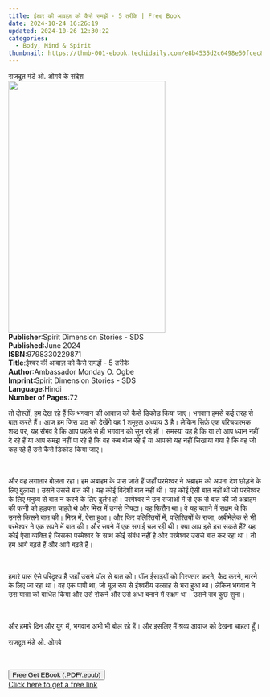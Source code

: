 ```yaml
---
title: ईश्वर की आवाज़ को कैसे समझें - 5 तरीके | Free Book
date: 2024-10-24 16:26:19
updated: 2024-10-26 12:30:22
categories:
  - Body, Mind & Spirit
thumbnail: https://thmb-001-ebook.techidaily.com/e8b4535d2c6498e50fcec821bb7289c89515c3da3664225e3ad856d5424ce1e5.jpg
---
```

<main id="book-container">
  <div class="flex flex-col">
    <div class="book-brief flex-1 py-6 px-4 sm:p-6 md:py-10 md:px-8">
      <!-- brief-->
      <div class="book-brief-main">राजदूत मंडे ओ. ओगबे के संदेश</div>
    </div>
    <div
      class="book-meta-info flex-1 grid gap-4 col-start-1 col-end-3 row-start-1 sm:mb-6 sm:grid-cols-4 lg:gap-6 lg:col-start-2 lg:row-end-6 lg:row-span-6 lg:mb-0"
    >
      <div
        class="book-meta-info-left place-content-center mt-4 p-4 text-sm leading-6 col-start-2 col-span-2 dark:text-slate-400"
      >
        <img
          class="w-full h-500 object-cover rounded-lg sm:h-255 sm:col-span-2 lg:col-span-full"
          src="https://img-001-ebook.techidaily.com/e8a7bac5822b0348c221ae4ec9e97f2ab7ad12d3aa7beb6306c12ea174361973.jpg"
          alt=""
          width="312"
          height="500"
        />
      </div>
      <div
        class="book-meta-info-right mt-2 col-start-1 row-start-2 col-span-3 self-center"
      >
        <!-- meta data  -->
        <div class="flex flex-col px-4 md:px-8">
          <div class="flex-1">
            <strong>Publisher</strong>:<span class="px-2"
              >Spirit Dimension Stories - SDS</span
            >
          </div>
          <div class="flex-1">
            <strong>Published</strong>:<span class="px-2">June 2024</span>
          </div>
          <div class="flex-1">
            <strong>ISBN</strong>:<span class="px-2">9798330229871</span>
          </div>
          <div class="flex-1">
            <strong>Title</strong>:<span class="px-2"
              >ईश्वर की आवाज़ को कैसे समझें - 5 तरीके</span
            >
          </div>
          <div class="flex-1">
            <strong>Author</strong>:<span class="px-2"
              >Ambassador Monday O. Ogbe</span
            >
          </div>
          <div class="flex-1">
            <strong>Imprint</strong>:<span class="px-2"
              >Spirit Dimension Stories - SDS</span
            >
          </div>
          <div class="flex-1">
            <strong>Language</strong>:<span class="px-2">Hindi</span>
          </div>
          <div class="flex-1">
            <strong>Number of Pages</strong>:<span class="px-2">72</span>
          </div>
        </div>
      </div>
    </div>
    <div class="book-description flex-1 py-6 px-4 sm:p-6 md:py-10 md:px-8">
      <div class="book-description-main">
        <div accordion-content="" id="description">
          <p>
            तो दोस्तों, हम देख रहे हैं कि भगवान की आवाज़ को कैसे डिकोड किया जाए।
            भगवान हमसे कई तरह से बात करते हैं। आज हम जिस पाठ को देखेंगे वह 1
            शमूएल अध्याय 3 है। लेकिन सिर्फ़ एक परिचयात्मक शब्द पर, यह संभव है कि
            आप पहले से ही भगवान को सुन रहे हों। समस्या यह है कि या तो आप ध्यान
            नहीं दे रहे हैं या आप समझ नहीं पा रहे हैं कि वह कब बोल रहे हैं या
            आपको यह नहीं सिखाया गया है कि वह जो कह रहे हैं उसे कैसे डिकोड किया
            जाए।
          </p>
          <p><br /></p>
          <p>
            और वह लगातार बोलता रहा। हम अब्राहम के पास जाते हैं जहाँ परमेश्वर ने
            अब्राहम को अपना देश छोड़ने के लिए बुलाया। उसने उससे बात की। यह कोई
            विदेशी बात नहीं थी। यह कोई ऐसी बात नहीं थी जो परमेश्वर के लिए मनुष्य
            से बात न करने के लिए दुर्लभ हो। परमेश्वर ने उन राजाओं में से एक से
            बात की जो अब्राहम की पत्नी को हड़पना चाहते थे और मिस्र में उनसे
            निपटा। वह फिरौन था। वे यह बताने में सक्षम थे कि उनसे किसने बात की।
            मिस्र में, ऐसा हुआ। और फिर पलिश्तियों में, पलिश्तियों के राजा,
            अबीमेलेक से भी परमेश्वर ने एक सपने में बात की। और सपने में एक सगाई
            चल रही थी। क्या आप इसे हरा सकते हैं? यह कोई ऐसा व्यक्ति है जिसका
            परमेश्वर के साथ कोई संबंध नहीं है और परमेश्वर उससे बात कर रहा था। तो
            हम आगे बढ़ते हैं और आगे बढ़ते हैं।
          </p>
          <p><br /></p>
          <p>
            हमारे पास ऐसे परिदृश्य हैं जहाँ उसने पॉल से बात की। पॉल ईसाइयों को
            गिरफ्तार करने, कैद करने, मारने के लिए जा रहा था। वह एक पापी था, जो
            मूल रूप से ईश्वरीय उत्साह से भरा हुआ था। लेकिन भगवान ने उस यात्रा को
            बाधित किया और उसे रोकने और उसे अंधा बनाने में सक्षम था। उसने सब कुछ
            सुना।
          </p>
          <p><br /></p>
          <p>
            और हमारे दिन और युग में, भगवान अभी भी बोल रहे हैं। और इसलिए मैं
            श्रव्य आवाज को देखना चाहता हूँ।
          </p>
          <p>राजदूत मंडे ओ. ओगबे</p>
          <p><br /></p>
        </div>
        <div class="accordion-fader"></div>
      </div>
    </div>
    <div class="book-excerpts flex-1 py-6 px-4 sm:p-6 md:py-10 md:px-8"></div>
    <div
      class="book-about-author flex-1 py-6 px-4 sm:p-6 md:py-10 md:px-8"
    ></div>
    <div class="book-free-get flex-1 py-6 px-4 sm:p-6 md:py-10 md:px-8">
      <button
        id="btn-free-get"
        class="bg-blue-500 hover:bg-blue-700 text-white font-bold py-2 px-4 rounded"
      >
        Free Get EBook (.PDF/.epub)
      </button>
      <div id="countdown-display" class="px-2 text-lg mt-2"></div>
      <a
        id="free-link"
        class="hidden bg-blue-500 hover:bg-blue-700 text-white font-bold py-2 px-4 rounded"
        href="https://www.ebooks.com/en-us/book/211383013/5/ambassador-monday-o-ogbe/"
        target="_blank"
        >Click here to get a free link</a
      >
    </div>
    <script>
      let countdownTime = 0;
      let countdownInterval = null;
      document
        .getElementById('btn-free-get')
        .addEventListener('click', startCountdown);
      function startCountdown() {
        countdownTime = new Date().getTime() + 60000 * 3;
        countdownInterval = setInterval(updateCountdown, 1000);
        document.getElementById('btn-free-get').disabled = true;
        document
          .getElementById('btn-free-get')
          .classList.add('bg-gray-500', 'cursor-not-allowed');
      }
      function updateCountdown() {
        let currentTime = new Date().getTime();
        let timeLeft = countdownTime - currentTime;
        let secondsLeft = Math.floor(timeLeft / 1000);
        document.getElementById('countdown-display').innerHTML =
          `Remaining time: ${secondsLeft} seconds.`;
        if (secondsLeft <= 0) {
          clearInterval(countdownInterval);
          document.getElementById('btn-free-get').classList.add('hidden');
          document.getElementById('free-link').classList.remove('hidden');
          document.getElementById('countdown-display').innerHTML = '';
        }
      }
    </script>
  </div>
</main>
